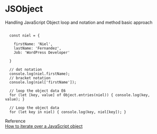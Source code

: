 # JSObject
Handling JavaScript Object loop and notation and method basic approach

```JS

  const niel = {
    
    firstName: 'Niel',
    lastName: 'Fernandez',
    Job: 'WordPress Developer'

  }
   
  // dot notation
  console.log(niel.firstName);
  // bracket notation
  console.log(niel['firstName']);
  
  // loop the object data E6
  for (let [key, value] of Object.entries(niel)) { console.log(key, value); }

  // Loop the object data
  for (let key in niel) { console.log(key, niel[key]); }

```

Reference<br />
<a href="https://stackoverflow.com/questions/14379274/how-to-iterate-over-a-javascript-object">How to iterate over a JavaScript object</a><br />
